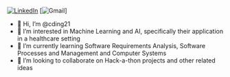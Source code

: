 
[![LinkedIn](https://img.shields.io/badge/Charlie_Ding-0077B5?style=flat&logo=linkedin)](https://www.linkedin.com/in/charlie-ding-227395201/)
[![Gmail](https://img.shields.io/badge/charlie.ding.21-D14836?style=flat&logo=gmail&logoColor=white)]

- 👋 Hi, I’m @cding21
- 👀 I’m interested in Machine Learning and AI, specifically their application in a healthcare setting
- 🌱 I’m currently learning Software Requirements Analysis, Software Processes and Management and Computer Systems
- 🤝 I’m looking to collaborate on Hack-a-thon projects and other related ideas

<!---
cding21/cding21 is a ✨ special ✨ repository because its `README.md` (this file) appears on your GitHub profile.
You can click the Preview link to take a look at your changes.
--->
